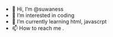 - 👋 Hi, I’m @suwaness
- 👀 I’m interested in coding
- 🌱 I’m currently learning html, javascrpt
- 📫 How to reach me .

<!---
suwaness/suwaness is a ✨ special ✨ repository because its `README.md` (this file) appears on your GitHub profile.
You can click the Preview link to take a look at your changes.
--->

